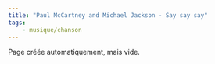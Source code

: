 ```yaml
---
title: "Paul McCartney and Michael Jackson - Say say say"
tags:
    - musique/chanson
---
```


Page créée automatiquement, mais vide.
